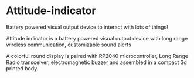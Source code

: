 # Attitude-indicator
Battery powered visual output device to interact with lots of things! 

Attitude indicator is a battery powered visual output device with long range wireless communication, customizable sound alerts

A colorful round display is paired with RP2040 microcontroller, Long Range Radio transceiver, electromagnetic buzzer and assembled in a compact 3d printed body.

